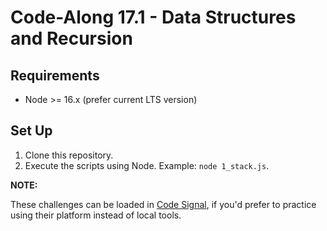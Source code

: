 # Code-Along 17.1 - Data Structures and Recursion

## Requirements

- Node >= 16.x (prefer current LTS version)

## Set Up

1. Clone this repository.
2. Execute the scripts using Node. Example: `node 1_stack.js`.

**NOTE:**

These challenges can be loaded in [Code Signal](https://codesignal.com/), if you'd prefer to practice using their platform instead of local tools.

